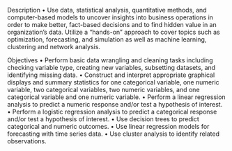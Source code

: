 Description
• Use data, statistical analysis, quantitative methods, and computer-based models
to uncover insights into business operations in order to make better, fact-based decisions and to
find hidden value in an organization’s data. Utilize a “hands-on” approach to cover
topics such as optimization, forecasting, and simulation as well as machine learning, clustering
and network analysis.


Objectives
• Perform basic data wrangling and cleaning tasks including checking variable type, creating new
variables, subsetting datasets, and identifying missing data.
• Construct and interpret appropriate graphical displays and summary statistics for one categorical
variable, one numeric variable, two categorical variables, two numeric variables, and one
categorical variable and one numeric variable.
• Perform a linear regression analysis to predict a numeric response and/or test a hypothesis of
interest.
• Perform a logistic regression analysis to predict a categorical response and/or test a hypothesis of
interest.
• Use decision trees to predict categorical and numeric outcomes.
• Use linear regression models for forecasting with time series data.
• Use cluster analysis to identify related observations. 

